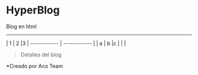 # HyperBlog
Blog en html

------------

|  1 |  2 |3
| ------------ | ------------ |
|  a | b  |c
|   |   |


> Detalles del blog

*Creado por Aco Team